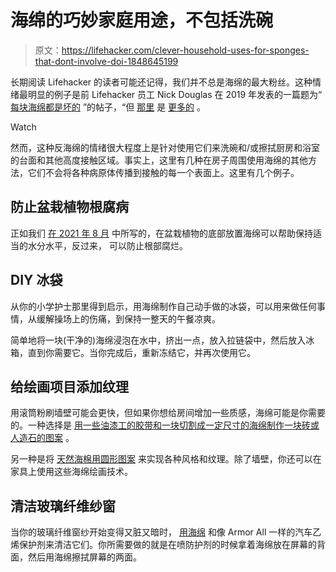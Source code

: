 # 海绵的巧妙家庭用途，不包括洗碗

> 原文：<https://lifehacker.com/clever-household-uses-for-sponges-that-dont-involve-doi-1848645199>

长期阅读 Lifehacker 的读者可能还记得，我们并不总是海绵的最大粉丝。这种情绪最明显的例子是前 Lifehacker 员工 Nick Douglas 在 2019 年发表的一篇题为“ [每块海绵都是坏的](https://lifehacker.com/every-sponge-is-bad-1832899231) ”的帖子，“但 [那里](https://lifehacker.com/how-to-always-have-a-clean-sponge-1844996813) 是 [更多的](https://lifehacker.com/can-a-microwave-really-sanitize-your-dirty-sponges-1847806658) 。

Watch

然而，这种反海绵的情绪很大程度上是针对使用它们来洗碗和/或擦拭厨房和浴室的台面和其他高度接触区域。事实上，这里有几种在房子周围使用海绵的其他方法，它们不会将各种病原体传播到接触的每一个表面上。这里有几个例子。

## 防止盆栽植物根腐病

正如我们 [在 2021 年 8 月](https://lifehacker.com/you-should-put-sponges-in-your-houseplants-1847498471) 中所写的，在盆栽植物的底部放置海绵可以帮助保持适当的水分水平，反过来， 可以防止根部腐烂。

## DIY 冰袋

从你的小学护士那里得到启示，用海绵制作自己动手做的冰袋，可以用来做任何事情，从缓解操场上的伤痛，到保持一整天的午餐凉爽。

简单地将一块(干净的)海绵浸泡在水中，挤出一点，放入拉链袋中，然后放入冰箱，直到你需要它。当你完成后，重新冻结它，并再次使用它。

## 给绘画项目添加纹理

用滚筒粉刷墙壁可能会更快，但如果你想给房间增加一些质感，海绵可能是你需要的。一种选择是 [用一些油漆工的胶带和一块切割成一定尺寸的海绵制作一块砖或人造石的图案](https://www.familyhandyman.com/list/best-sponge-hacks/) 。

另一种是将 [天然海棉用圆形图案](https://www.familyhandyman.com/project/how-to-sponge-paint-a-wall/) 来实现各种风格和纹理。除了墙壁，你还可以在家具上使用这些海绵绘画技术。

## 清洁玻璃纤维纱窗

当你的玻璃纤维窗纱开始变得又脏又暗时， [用海绵](https://www.familyhandyman.com/list/best-sponge-hacks/) 和像 Armor All 一样的汽车乙烯保护剂来清洁它们。你所需要做的就是在喷防护剂的时候拿着海绵放在屏幕的背面，然后用海绵擦拭屏幕的两面。